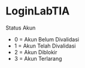 # LoginLabTIA

Status Akun
<ul>
  <li>0 = Akun Belum Divalidasi</li>
  <li>1 = Akun Telah Divalidasi</li>
  <li>2 = Akun Diblokir</li>
  <li>3 = Akun Terlarang</li>
</ul>
